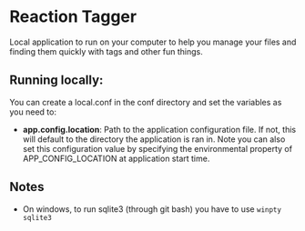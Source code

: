 # Reaction Tagger

Local application to run on your computer to help you manage your files and finding them quickly with tags and other fun things.

## Running locally:

You can create a local.conf in the conf directory and set the variables as you need to:

- **app.config.location**: Path to the application configuration file. If not, this will default to the directory the application is ran in. Note you can also set this configuration value by specifying the environmental property of APP_CONFIG_LOCATION at application start time.

## Notes

- On windows, to run sqlite3 (through git bash) you have to use `winpty sqlite3`